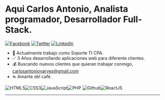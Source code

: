 # Aqui Carlos Antonio, Analista programador, Desarrollador Full-Stack.

[![Facebook](https://img.shields.io/badge/facebook-%231877F2.svg?&style=for-the-badge&logo=facebook&logoColor=white)](https://facebook.com/carlosantonioyaryes) [![Twitter](https://img.shields.io/badge/twitter-%231DA1F2.svg?&style=for-the-badge&logo=twitter&logoColor=white)](https://twitter.com/CarlosCYaryes) [![LinkedIn](https://img.shields.io/badge/linkedin-%230077B5.svg?&style=for-the-badge&logo=linkedin&logoColor=white)](https://linkedin.com/in/carlos-antonio-1b51121bb) 

- :muscle: Actualmente trabajo como Soporte TI CPA.
- :white_check_mark: 3 Años desarrollando aplicaciones web para diferente clientes.
- :moneybag: Buscando nuevos clientes que quieran trabajar conmigo, carlosantonioyaryes@gmail.com
- :coffee:  Amante del café.

![HTML5](https://img.icons8.com/color/30/html-5.png)![CSS3](https://img.icons8.com/color/30/css3.png)![JavaScript](https://img.icons8.com/color/30/javascript.png)![PHP](https://img.icons8.com/color/30/php.png) ![Github](https://img.icons8.com/material-outlined/30/github.png)![ReactJS](https://img.icons8.com/color/30/react-native.png)

---





